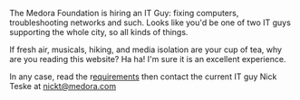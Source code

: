 The Medora Foundation is hiring an IT Guy: fixing computers, troubleshooting networks and such. Looks like you'd be one of two IT guys supporting the whole city, so all kinds of things.

If fresh air, musicals, hiking, and media isolation are your cup of tea, why are you reading this website? Ha ha! I'm sure it is an excellent experience.

In any case, read the r<a href="http://www.acm.ndsu.nodak.edu/wp-content/uploads/2009/02/2009-medora-cis-internship.pdf">equirements</a> then contact the current IT guy Nick Teske at nickt@medora.com